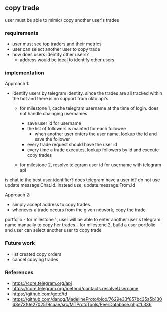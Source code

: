 ## copy trade
user must be able to mimic/ copy another user's trades

### requirements
- user must see top traders and their metrics
- user can select another user to copy trade
- how does users identity other users? 
    - address would be ideal to identify other users

### implementation
Approach 1:
- identify users by telegram identity. since the trades are all tracked within the bot and there is no support from okto api's
    - for milestone 1, cache telegram username at the time of login. does not handle chainging usernames
        - save user id for username
        - the list of followers is mainted for each followee
            - when another user enters the user name, lookup the id and save the follower
        - every trade request should have the user id
        - every time a trade executes, lookup followers by id and execute copy trades

    - for milestone 2, resolve telegram user id for username with telegram api

is chat id the best user identifier? does telegram have a user id?
do not use update.message.Chat.Id. instead use, update.message.From.Id

Approach 2:
- simply accept address to copy trades. 
- whenever a trade occurs from the given network, copy the trade 

portfolio
    - for milestone 1, user will be able to enter another user's telegram name manually to copy her trades
    - for milestone 2, build a user portfolio and user can select another user to copy trade

### Future work
- list created copy orders
- cancel copying trades

### References
- https://core.telegram.org/api
- https://core.telegram.org/method/contacts.resolveUsername
- https://github.com/gotd/td
- https://github.com/danog/MadelineProto/blob/7629e33f857bc35a5b13043e73f0e2702519caae/src/MTProtoTools/PeerDatabase.php#L336